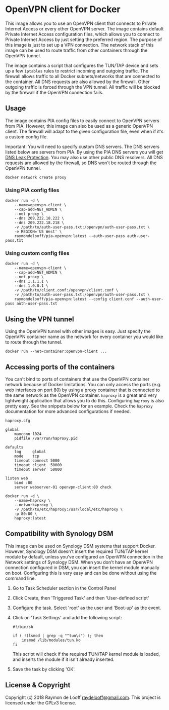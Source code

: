 # OpenVPN client for Docker

This image allows you to use an OpenVPN client that connects to Private Internet Access or every other OpenVPN server. The image contains default Private Internet Access configuration files, which allows you to connect to Private Internet Access by just setting the preferred region. The purpose of this image is just to set up a VPN connection. The network stack of this image can be used to route traffic from other containers through the OpenVPN tunnel.

The image contains a script that configures the TUN/TAP device and sets up a few `iptables` rules to restrict incoming and outgoing traffic. The firewall allows traffic to all Docker subnets/networks that are connected to the container. All DNS requests are also allowed by the firewall. Other outgoing traffic is forced through the VPN tunnel. All traffic will be blocked by the firewall if the OpenVPN connection fails.

## Usage

The image contains PIA config files to easily connect to OpenVPN servers from PIA. However, this image can also be used as a generic OpenVPN client. The firewall will adapt to the given configuration file, even when if it's a custom config file.

Important: You will need to specify custom DNS servers. The DNS servers listed below are servers from PIA. By using the PIA DNS servers you will get [DNS Leak Protection](https://www.privateinternetaccess.com/pages/client-support/#tenth). You may also use other public DNS resolvers. All DNS requests are allowed by the firewall, so DNS won't be routed through the OpenVPN tunnel.

```
docker network create proxy
```

### Using PIA config files

```
docker run -d \
    --name=openvpn-client \
    --cap-add=NET_ADMIN \
    --net proxy \
    --dns 209.222.18.222 \
    --dns 209.222.18.218 \
    -v /path/to/auth-user-pass.txt:/openvpn/auth-user-pass.txt \
    -e REGION='US West' \
    raymondelooff/pia-openvpn:latest --auth-user-pass auth-user-pass.txt
```

### Using custom config files

```
docker run -d \
    --name=openvpn-client \
    --cap-add=NET_ADMIN \
    --net proxy \
    --dns 1.1.1.1 \
    --dns 1.0.0.1 \
    -v /path/to/client.conf:/openvpn/client.conf \
    -v /path/to/auth-user-pass.txt:/openvpn/auth-user-pass.txt \
    raymondelooff/pia-openvpn:latest --config client.conf --auth-user-pass auth-user-pass.txt
```

## Using the VPN tunnel

Using the OpenVPN tunnel with other images is easy. Just specify the OpenVPN container name as the network for every container you would like to route through the tunnel.

```
docker run --net=container:openvpn-client ...
```

## Accessing ports of the containers

You can't bind to ports of containers that use the OpenVPN container network because of Docker limitations. You can only access the ports (e.g. web interfaces on port 80) by using a proxy container that is connected to the same network as the OpenVPN container. `haproxy` is a great and very lightweight application that allows you to do this. Configuring `haproxy` is also pretty easy. See the snippets below for an example. Check the `haproxy` documentation for more advanced configurations if needed.

`haproxy.cfg`

```
global
    maxconn 1024
    pidfile /var/run/haproxy.pid

defaults
    log     global
    mode    tcp
    timeout connect 5000
    timeout client  50000
    timeout server  50000

listen web
    bind :80
    server webserver-01 openvpn-client:80 check
```

```
docker run -d \
    --name=haproxy \
    --network=proxy \
    -v /path/to/etc/haproxy:/usr/local/etc/haproxy \
    -p 80:80 \
    haproxy:latest
```

## Compatibility with Synology DSM

This image can be used on Synology DSM systems that support Docker. However, Synology DSM doesn't insert the required TUN/TAP kernel module by default, unless you've configured an OpenVPN connection in the Network settings of Synology DSM. When you don't have an OpenVPN connection configured in DSM, you can insert the kernel module manually on boot. Configuring this is very easy and can be done without using the command line.

1. Go to Task Scheduler section in the Control Panel
2. Click Create, then 'Triggered Task' and then 'User-defined script'
3. Configure the task. Select 'root' as the user and 'Boot-up' as the event.
4. Click on 'Task Settings' and add the following script:

    ```
    #!/bin/sh

    if ( !(lsmod | grep -q "^tun\s") ); then
        insmod /lib/modules/tun.ko
    fi
    ```

    This script will check if the required TUN/TAP kernel module is loaded, and inserts the module if it isn't already inserted.

5. Save the task by clicking 'OK'.

## License & Copyright

Copyright (c) 2018 Raymon de Looff <raydelooff@gmail.com>.
This project is licensed under the GPLv3 license.
